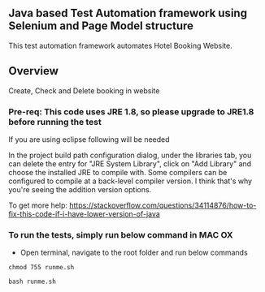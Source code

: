 ## Java based Test Automation framework using Selenium and Page Model structure

This test automation framework automates Hotel Booking Website.

## Overview

Create, Check and Delete booking in website


### Pre-req: This code uses JRE 1.8, so please upgrade to JRE1.8 before running the test

If you are using eclipse following will be needed

In the project build path configuration dialog, under the libraries tab, you can delete the entry for "JRE System Library", click on "Add Library" and choose the installed JRE to compile with. Some compilers can be configured to compile at a back-level compiler version. I think that's why you're seeing the addition version options.

To get more help: https://stackoverflow.com/questions/34114876/how-to-fix-this-code-if-i-have-lower-version-of-java


### To run the tests, simply run below command in MAC OX

- Open terminal, navigate to the root folder and run below commands

```
chmod 755 runme.sh

bash runme.sh
```

